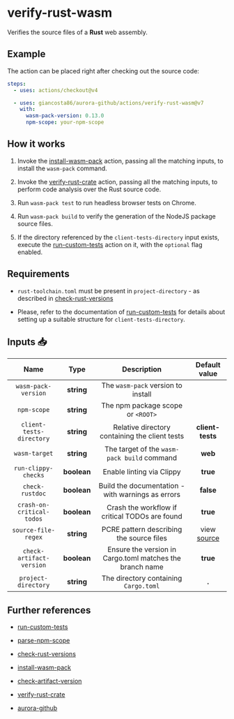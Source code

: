 # verify-rust-wasm

Verifies the source files of a **Rust** web assembly.

## Example

The action can be placed right after checking out the source code:

```yaml
steps:
  - uses: actions/checkout@v4

  - uses: giancosta86/aurora-github/actions/verify-rust-wasm@v7
    with:
      wasm-pack-version: 0.13.0
      npm-scope: your-npm-scope
```

## How it works

1. Invoke the [install-wasm-pack](../install-wasm-pack/README.md) action, passing all the matching inputs, to install the `wasm-pack` command.

1. Invoke the [verify-rust-crate](../verify-rust-crate/README.md) action, passing all the matching inputs, to perform code analysis over the Rust source code.

1. Run `wasm-pack test` to run headless browser tests on Chrome.

1. Run `wasm-pack build` to verify the generation of the NodeJS package source files.

1. If the directory referenced by the `client-tests-directory` input exists, execute the [run-custom-tests](../run-custom-tests/README.md) action on it, with the `optional` flag enabled.

## Requirements

- `rust-toolchain.toml` must be present in `project-directory` - as described in [check-rust-versions](../check-rust-versions/README.md)

- Please, refer to the documentation of [run-custom-tests](../run-custom-tests/README.md) for details about setting up a suitable structure for `client-tests-directory`.

## Inputs 📥

|           Name            |    Type     |                       Description                        |       Default value       |
| :-----------------------: | :---------: | :------------------------------------------------------: | :-----------------------: |
|    `wasm-pack-version`    | **string**  |            The `wasm-pack` version to install            |                           |
|        `npm-scope`        | **string**  |            The npm package scope or `<ROOT>`             |                           |
| `client-tests-directory`  | **string**  |      Relative directory containing the client tests      |     **client-tests**      |
|       `wasm-target`       | **string**  |       The target of the `wasm-pack build` command        |          **web**          |
|    `run-clippy-checks`    | **boolean** |                Enable linting via Clippy                 |         **true**          |
|      `check-rustdoc`      | **boolean** |    Build the documentation - with warnings as errors     |         **false**         |
| `crash-on-critical-todos` | **boolean** |      Crash the workflow if critical TODOs are found      |         **true**          |
|    `source-file-regex`    | **string**  |         PCRE pattern describing the source files         | view [source](action.yml) |
| `check-artifact-version`  | **boolean** | Ensure the version in Cargo.toml matches the branch name |         **true**          |
|    `project-directory`    | **string**  |          The directory containing `Cargo.toml`           |           **.**           |

## Further references

- [run-custom-tests](../run-custom-tests/README.md)

- [parse-npm-scope](../parse-npm-scope/README.md)

- [check-rust-versions](../check-rust-versions/README.md)

- [install-wasm-pack](../install-wasm-pack/README.md)

- [check-artifact-version](../check-artifact-version/README.md)

- [verify-rust-crate](../verify-rust-crate/README.md)

- [aurora-github](../../README.md)
